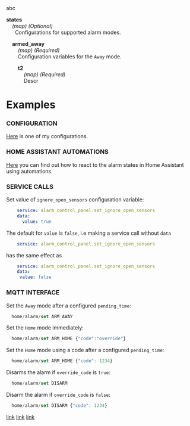 <div id="#test">abc</div>

<a id="states"></a>
**states**  
&nbsp;&nbsp;&nbsp; _(map) (Optional)_  
&nbsp;
&nbsp;&nbsp;&nbsp; Configurations for supported alarm modes.  
  
<a id="armed_away"></a>
&nbsp;&nbsp;&nbsp; **armed_away**  
&nbsp;&nbsp;&nbsp; &nbsp;&nbsp;&nbsp; _(map) (Required)_  
&nbsp;&nbsp;&nbsp; &nbsp;&nbsp;&nbsp; Configuration variables for the `Away` mode.  
  
<a id="states-armed_away-t2"></a>
&nbsp;&nbsp;&nbsp; &nbsp;&nbsp;&nbsp; **t2**  
&nbsp;&nbsp;&nbsp; &nbsp;&nbsp;&nbsp; &nbsp;&nbsp;&nbsp; _(map) (Required)_  
&nbsp;&nbsp;&nbsp; &nbsp;&nbsp;&nbsp; &nbsp;&nbsp;&nbsp; Descr    
<s></s>  

# Examples
<a id="cba2" class="anchor" aria-hidden="true" href="#cba2"></a>

### CONFIGURATION
[Here](examples/my_bwalarm.yaml) is one of my configurations.

### HOME ASSISTANT AUTOMATIONS
[Here](examples/automations.yaml) you can find out how to react to the alarm states in Home Assistant using automations.  

### SERVICE CALLS  
Set value of `ignore_open_sensors` configuration variable:
```yaml
    service: alarm_control_panel.set_ignore_open_sensors
    data:
      value: true
```
The default for `value` is `false`, i.e making a service call without `data`
```yaml
    service: alarm_control_panel.set_ignore_open_sensors
```
has the same effect as
```yaml
    service: alarm_control_panel.set_ignore_open_sensors
    data:
     value: false
```

### MQTT INTERFACE
Set the `Away` mode after a configured `pending_time`:
```javascript
  home/alarm/set ARM_AWAY
```
Set the `Home` mode immediately:
```javascript
  home/alarm/set ARM_HOME {"code":"override"}
```
Set the `Home` mode using a code after a configured `pending_time`:
```javascript
  home/alarm/set ARM_HOME {"code": 1234}
```
Disarms the alarm if `override_code` is `true`:
```javascript
  home/alarm/set DISARM
```
Disarm the alarm if `override_code` is `false`:
```javascript
  home/alarm/set DISARM {"code": 1234}
```
[link](examples.md#armed_away)
[link](#armed_away)
[link](#states-armed_away-t2)
